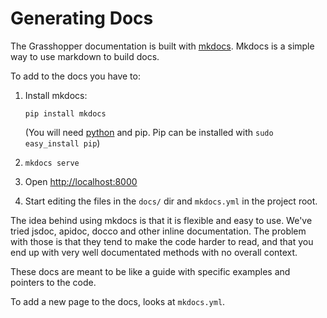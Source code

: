 # Generating Docs

The Grasshopper documentation is built with [mkdocs](http://www.mkdocs.org/). 
Mkdocs is a simple way to use markdown to build docs.

To add to the docs you have to:

1. Install mkdocs:
 
    ```
    pip install mkdocs
    ``` 
    
    (You will need [python](http://docs.python-guide.org/en/latest/starting/install/osx/)
     and pip. Pip can be installed with `sudo easy_install pip`)
    
1. `mkdocs serve`
1. Open [http://localhost:8000](http://localhost:8000)
1. Start editing the files in the `docs/` dir and `mkdocs.yml` in the project root.
 
The idea behind using mkdocs is that it is flexible and easy to use. We've
tried jsdoc, apidoc, docco and other inline documentation. The problem
with those is that they tend to make the code harder to read, and that
you end up with very well documentated methods with no overall context.

These docs are meant to be like a guide with specific examples and pointers
to the code.

To add a new page to the docs, looks at `mkdocs.yml`.
